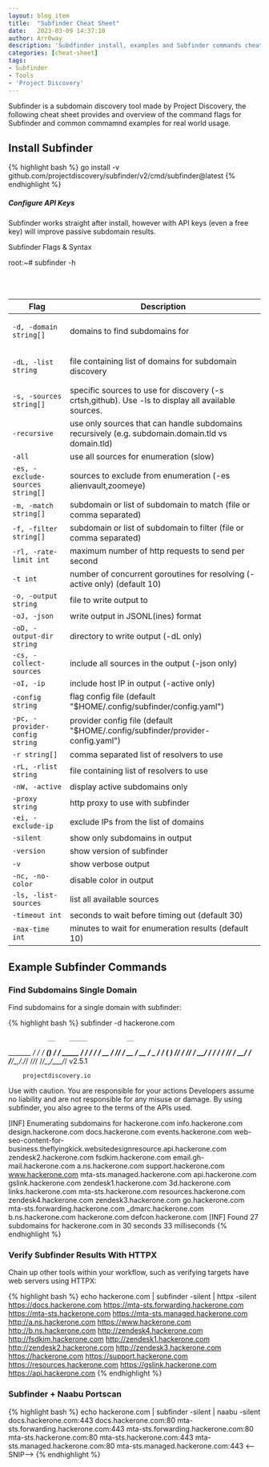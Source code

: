 ```yaml
---
layout: blog_item
title:  "Subfinder Cheat Sheet"
date:   2023-03-09 14:37:10
author: Arr0way
description: 'Subdfinder install, examples and Subfinder commands cheatsheet'
categories: [cheat-sheet]
tags:
- Subfinder
- Tools
- 'Project Discovery'
---
```


Subfinder is a subdomain discovery tool made by Project Discovery, the following cheat sheet provides and overview of the command flags for Subfinder and common commamnd examples for real world usage. 

## Install Subfinder 

{% highlight bash %}
go install -v github.com/projectdiscovery/subfinder/v2/cmd/subfinder@latest
{% endhighlight %}

<div class="note tip">
  <h5>Configure API Keys</h5>
  <p>Subfinder works straight after install, however with API keys (even a free key) will improve passive subdomain results.</p>
</div>

<section class="shellbox">
    <div class="unit golden-large code">
      <p class="title">Subfinder Flags & Syntax</p>
      <div class="shell">
        <p class="line">
          <span class="prompt">root</span><span>:</span><span class="path">~</span><span>#</span>
          <span class="command">subfinder -h</span>
        </p>
          <span class="output"><br></span>
          <span class="output"><br></span>
      </div>
    </div>
</section>


<div class="mobile-side-scroller">
  <table>
	<thread>  
    <tr>
      <th>Flag</th>
      <th>Description</th>
    </tr>
	  </thread>
	  <tbody>
    <tr>
	    <td><p><code>-d, -domain string[]</code></p></td>
      <td>domains to find subdomains for</td>
    </tr>
    <tr>
	    <td><p><code>-dL, -list string</code></p></td>
      <td>file containing list of domains for subdomain discovery</td>
    </tr>
    <tr>
      <td><code>-s, -sources string[]</code></td>
      <td>specific sources to use for discovery (-s crtsh,github). Use -ls to display all available sources.</td>
    </tr>
    <tr>
      <td><code>-recursive</code></td>
      <td>use only sources that can handle subdomains recursively (e.g. subdomain.domain.tld vs domain.tld)</td>
    </tr>
    <tr>
      <td><code>-all</code></td>
      <td>use all sources for enumeration (slow)</td>
    </tr>
    <tr>
      <td><code>-es, -exclude-sources string[]</code></td>
      <td>sources to exclude from enumeration (-es alienvault,zoomeye)</td>
    </tr>
    <tr>
      <td><code>-m, -match string[]</code></td>
      <td>subdomain or list of subdomain to match (file or comma separated)</td>
    </tr>
    <tr>
      <td><code>-f, -filter string[]</code></td>
      <td>subdomain or list of subdomain to filter (file or comma separated)</td>
    </tr>
    <tr>
      <td><code>-rl, -rate-limit int</code></td>
      <td>maximum number of http requests to send per second</td>
    </tr>
    <tr>
      <td><code>-t int</code></td>
      <td>number of concurrent goroutines for resolving (-active only) (default 10)</td>
    </tr>
    <tr>
      <td><code>-o, -output string</code></td>
      <td>file to write output to</td>
    </tr>
    <tr>
      <td><code>-oJ, -json</code></td>
      <td>write output in JSONL(ines) format</td>
    </tr>
    <tr>
      <td><code>-oD, -output-dir string</code></td>
      <td>directory to write output (-dL only)</td>
    </tr>
    <tr>
      <td><code>-cs, -collect-sources</code></td>
      <td>include all sources in the output (-json only)</td>
    </tr>
    <tr>
      <td><code>-oI, -ip</code></td>
      <td>include host IP in output (-active only)</td>
    </tr>
    <tr>
      <td><code>-config string</code></td>
      <td>flag config file (default "$HOME/.config/subfinder/config.yaml")</td>
    </tr>
    <tr>
      <td><code>-pc, -provider-config string</code></td>
      <td>provider config file (default "$HOME/.config/subfinder/provider-config.yaml")</td>
    </tr>
    <tr>
      <td><code>-r string[]</code></td>
      <td>comma separated list of resolvers to use</td>
    </tr>
    <tr>
      <td><code>-rL, -rlist string</code></td>
      <td>file containing list of resolvers to use</td>
    </tr>
    <tr>
      <td><code>-nW, -active</code></td>
      <td>display active subdomains only</td>
    </tr>
    <tr>
      <td><code>-proxy string</code></td>
      <td>http proxy to use with subfinder</td>
    </tr>
    <tr>
      <td><code>-ei, -exclude-ip</code></td>
      <td>exclude IPs from the list of domains</td>
    </tr>
    <tr>
      <td><code>-silent</code></td>
      <td>show only subdomains in output</td>
    </tr>
    <tr>
      <td><code>-version</code></td>
      <td>show version of subfinder</td>
    </tr>
    <tr>
      <td><code>-v</code></td>
      <td>show verbose output</td>
    </tr>
    <tr>
      <td><code>-nc, -no-color</code></td>
      <td>disable color in output</td>
    </tr>
    <tr>
      <td><code>-ls, -list-sources</code></td>
      <td>list all available sources</td>
    </tr>
    <tr>
      <td><code>-timeout int</code></td>
      <td>seconds to wait before timing out (default 30)</td>
    </tr>
    <tr>
      <td><code>-max-time int</code></td>
      <td>minutes to wait for enumeration results (default 10)</td>
    </tr>
	</tbody>	  
  </table>
</div>


## Example Subfinder Commands 

### Find Subdomains Single Domain 

Find subdomains for a single domain with subfinder:

{% highlight bash %}
subfinder -d hackerone.com

               __    _____           __
   _______  __/ /_  / __(_)___  ____/ /__  _____
  / ___/ / / / __ \/ /_/ / __ \/ __  / _ \/ ___/
 (__  ) /_/ / /_/ / __/ / / / / /_/ /  __/ /
/____/\__,_/_.___/_/ /_/_/ /_/\__,_/\___/_/ v2.5.1

		projectdiscovery.io

Use with caution. You are responsible for your actions
Developers assume no liability and are not responsible for any misuse or damage.
By using subfinder, you also agree to the terms of the APIs used.

[INF] Enumerating subdomains for hackerone.com
info.hackerone.com
design.hackerone.com
docs.hackerone.com
events.hackerone.com
web-seo-content-for-business.theflyingkick.websitedesignresource.api.hackerone.com
zendesk2.hackerone.com
fsdkim.hackerone.com
email.gh-mail.hackerone.com
a.ns.hackerone.com
support.hackerone.com
www.hackerone.com
mta-sts.managed.hackerone.com
api.hackerone.com
gslink.hackerone.com
zendesk1.hackerone.com
3d.hackerone.com
links.hackerone.com
mta-sts.hackerone.com
resources.hackerone.com
zendesk4.hackerone.com
zendesk3.hackerone.com
go.hackerone.com
mta-sts.forwarding.hackerone.com
_dmarc.hackerone.com
b.ns.hackerone.com
hackerone.com
defcon.hackerone.com
[INF] Found 27 subdomains for hackerone.com in 30 seconds 33 milliseconds
{% endhighlight %}


### Verify Subfinder Results With HTTPX 

Chain up other tools within your workflow, such as verifying targets have web servers using HTTPX:  

{% highlight bash %}
echo hackerone.com | subfinder -silent | httpx -silent
https://docs.hackerone.com
https://mta-sts.forwarding.hackerone.com
https://mta-sts.hackerone.com
https://mta-sts.managed.hackerone.com
http://a.ns.hackerone.com
https://www.hackerone.com
http://b.ns.hackerone.com
http://zendesk4.hackerone.com
http://fsdkim.hackerone.com
http://zendesk1.hackerone.com
http://zendesk2.hackerone.com
http://zendesk3.hackerone.com
https://hackerone.com
https://support.hackerone.com
https://resources.hackerone.com
https://gslink.hackerone.com
https://api.hackerone.com
{% endhighlight %}

### Subfinder + Naabu Portscan 

{% highlight bash %}
echo hackerone.com | subfinder -silent | naabu -silent
docs.hackerone.com:443
docs.hackerone.com:80
mta-sts.forwarding.hackerone.com:443
mta-sts.forwarding.hackerone.com:80
mta-sts.hackerone.com:80
mta-sts.hackerone.com:443
mta-sts.managed.hackerone.com:80
mta-sts.managed.hackerone.com:443
<--SNIP-->
{% endhighlight %}
